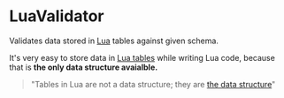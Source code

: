 # LuaValidator
Validates data stored in [Lua](https://www.lua.org/ "Lua") tables against given schema.

It's very easy to store data in [Lua tables](https://www.lua.org/pil/2.5.html "Lua tables") while writing Lua code, because that is **the only data structure avaialble.** 
> "Tables in Lua are not a data structure; they are [the data structure](https://www.lua.org/pil/11.html "the data structure")"
